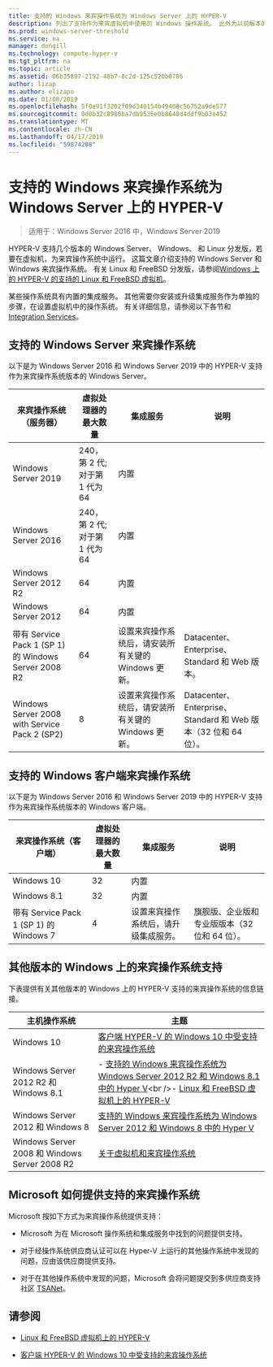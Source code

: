 ```yaml
---
title: 支持的 Windows 来宾操作系统为 Windows Server 上的 HYPER-V
description: 列出了支持作为来宾虚拟机中使用的 Windows 操作系统。 此外为以前版本的 HYPER-V 提供的相似的文章的链接。
ms.prod: windows-server-threshold
ms.service: na
manager: dongill
ms.technology: compute-hyper-v
ms.tgt_pltfrm: na
ms.topic: article
ms.assetid: 06b35897-2192-48b7-8c2d-125c520b0786
author: lizap
ms.author: elizapo
ms.date: 01/08/2019
ms.openlocfilehash: 5f0e91f3202f09d340154b49408c56752a9de577
ms.sourcegitcommit: 0d0b32c8986ba7db9536e0b8648d4ddf9b03e452
ms.translationtype: MT
ms.contentlocale: zh-CN
ms.lasthandoff: 04/17/2019
ms.locfileid: "59874208"
---
```

# <a name="supported-windows-guest-operating-systems-for-hyper-v-on-windows-server"></a>支持的 Windows 来宾操作系统为 Windows Server 上的 HYPER-V

>适用于：Windows Server 2016 中，Windows Server 2019

HYPER-V 支持几个版本的 Windows Server、 Windows、 和 Linux 分发版，若要在虚拟机，为来宾操作系统中运行。 这篇文章介绍支持的 Windows Server 和 Windows 来宾操作系统。 有关 Linux 和 FreeBSD 分发版，请参阅[Windows 上的 HYPER-V 的支持的 Linux 和 FreeBSD 虚拟机](Supported-Linux-and-FreeBSD-virtual-machines-for-Hyper-V-on-Windows.md)。  
    
某些操作系统具有内置的集成服务。 其他需要你安装或升级集成服务作为单独的步骤，在设置虚拟机中的操作系统。 有关详细信息，请参阅以下各节和[Integration Services](https://docs.microsoft.com/virtualization/hyper-v-on-windows/reference/integration-services)。  
  
## <a name="supported-windows-server-guest-operating-systems"></a>支持的 Windows Server 来宾操作系统  

以下是为 Windows Server 2016 和 Windows Server 2019 中的 HYPER-V 支持作为来宾操作系统版本的 Windows Server。 
  
|来宾操作系统（服务器）|虚拟处理器的最大数量|集成服务|说明|  
|-------------------------------------|----------------------------------------|------------------------|---------|  
|Windows Server 2019 |240，第 2 代;<br>对于第 1 代为 64|内置|| 
|Windows Server 2016 |240，第 2 代;<br>对于第 1 代为 64|内置|| 
|Windows Server 2012 R2 |64|内置||  
|Windows Server 2012 |64|内置||  
|带有 Service Pack 1 (SP 1) 的 Windows Server 2008 R2|64|设置来宾操作系统后，请安装所有关键的 Windows 更新。|Datacenter、Enterprise、Standard 和 Web 版本。|
|Windows Server 2008 with Service Pack 2 (SP2)|8|设置来宾操作系统后，请安装所有关键的 Windows 更新。|Datacenter、Enterprise、Standard 和 Web 版本（32 位和 64 位）。|  
  
## <a name="supported-windows-client-guest-operating-systems"></a>支持的 Windows 客户端来宾操作系统  

以下是为 Windows Server 2016 和 Windows Server 2019 中的 HYPER-V 支持作为来宾操作系统版本的 Windows 客户端。
  
|来宾操作系统（客户端）|虚拟处理器的最大数量|集成服务|说明|  
|-------------------------------------|----------------------------------------|------------------------|---------|  
|Windows 10|32|内置||  
|Windows 8.1|32|内置||  
|带有 Service Pack 1 (SP 1) 的 Windows 7|4|设置来宾操作系统后，请升级集成服务。|旗舰版、企业版和专业版版本（32 位和 64 位）。|  
  
## <a name="guest-operating-system-support-on-other-versions-of-windows"></a>其他版本的 Windows 上的来宾操作系统支持  

下表提供有关其他版本的 Windows 上的 HYPER-V 支持的来宾操作系统的信息链接。  
  
|主机操作系统|主题|  
|-------------------------|---------|  
|Windows 10|[客户端 HYPER-V 的 Windows 10 中受支持的来宾操作系统](https://docs.microsoft.com/virtualization/hyper-v-on-windows/about/supported-guest-os)|  
|Windows Server 2012 R2 和 Windows 8.1|-   [支持的 Windows 来宾操作系统为 Windows Server 2012 R2 和 Windows 8.1 中的 Hyper V](https://docs.microsoft.com/previous-versions/windows/it-pro/windows-server-2012-R2-and-2012/dn792027(v=ws.11))<br />-   [Linux 和 FreeBSD 虚拟机上的 HYPER-V](Supported-Linux-and-FreeBSD-virtual-machines-for-Hyper-V-on-Windows.md)|  
|Windows Server 2012 和 Windows 8|[支持的 Windows 来宾操作系统为 Windows Server 2012 和 Windows 8 中的 Hyper V](https://docs.microsoft.com/previous-versions/windows/it-pro/windows-server-2012-R2-and-2012/dn792028(v=ws.11))|  
|Windows Server 2008 和 Windows Server 2008 R2|[关于虚拟机和来宾操作系统](https://docs.microsoft.com/previous-versions/windows/it-pro/windows-server-2008-R2-and-2008/cc794868(v=ws.10))|  
  
## <a name="how-microsoft-provides-support-for-guest-operating-systems"></a>Microsoft 如何提供支持的来宾操作系统  

Microsoft 按如下方式为来宾操作系统提供支持：  
  
-   Microsoft 为在 Microsoft 操作系统和集成服务中找到的问题提供支持。  
  
-   对于经操作系统供应商认证可以在 Hyper-V 上运行的其他操作系统中发现的问题，应由该供应商提供支持。  
  
-   对于在其他操作系统中发现的问题，Microsoft 会将问题提交到多供应商支持社区 [TSANet](https://www.tsanet.org/)。  
  
## <a name="see-also"></a>请参阅  
  
-   [Linux 和 FreeBSD 虚拟机上的 HYPER-V](Supported-Linux-and-FreeBSD-virtual-machines-for-Hyper-V-on-Windows.md)  
  
-   [客户端 HYPER-V 的 Windows 10 中受支持的来宾操作系统](https://docs.microsoft.com/virtualization/hyper-v-on-windows/about/supported-guest-os)  
  




